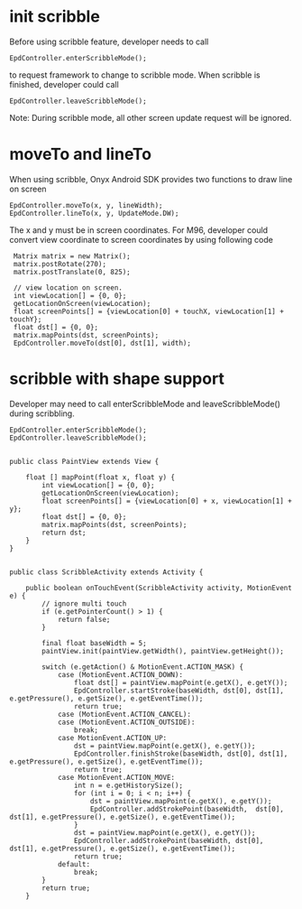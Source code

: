 # init scribble 

Before using scribble feature, developer needs to call 

```
EpdController.enterScribbleMode();
```
to request framework to change to scribble mode. When scribble is finished, developer could call

```
EpdController.leaveScribbleMode();
```

Note: During scribble mode, all other screen update request will be ignored.


# moveTo and lineTo

When using scribble, Onyx Android SDK provides two functions to draw line on screen

```
EpdController.moveTo(x, y, lineWidth);
EpdController.lineTo(x, y, UpdateMode.DW);
```

The x and y must be in screen coordinates. For M96, developer could convert view coordinate to screen coordinates by using following code

```
 Matrix matrix = new Matrix();
 matrix.postRotate(270);
 matrix.postTranslate(0, 825);
 
 // view location on screen.
 int viewLocation[] = {0, 0};
 getLocationOnScreen(viewLocation);
 float screenPoints[] = {viewLocation[0] + touchX, viewLocation[1] + touchY};
 float dst[] = {0, 0};
 matrix.mapPoints(dst, screenPoints);
 EpdController.moveTo(dst[0], dst[1], width);
```

scribble with shape support
=============================

Developer may need to call enterScribbleMode and leaveScribbleMode() during scribbling. 

```
EpdController.enterScribbleMode();
EpdController.leaveScribbleMode();

```
```

public class PaintView extends View {

    float [] mapPoint(float x, float y) {
        int viewLocation[] = {0, 0};
        getLocationOnScreen(viewLocation);
        float screenPoints[] = {viewLocation[0] + x, viewLocation[1] + y};
        float dst[] = {0, 0};
        matrix.mapPoints(dst, screenPoints);
        return dst;
    }
}


public class ScribbleActivity extends Activity {

    public boolean onTouchEvent(ScribbleActivity activity, MotionEvent e) {
        // ignore multi touch
        if (e.getPointerCount() > 1) {
            return false;
        }

        final float baseWidth = 5;
        paintView.init(paintView.getWidth(), paintView.getHeight());

        switch (e.getAction() & MotionEvent.ACTION_MASK) {
            case (MotionEvent.ACTION_DOWN):
                float dst[] = paintView.mapPoint(e.getX(), e.getY());
                EpdController.startStroke(baseWidth, dst[0], dst[1], e.getPressure(), e.getSize(), e.getEventTime());
                return true;
            case (MotionEvent.ACTION_CANCEL):
            case (MotionEvent.ACTION_OUTSIDE):
                break;
            case MotionEvent.ACTION_UP:
                dst = paintView.mapPoint(e.getX(), e.getY());
                EpdController.finishStroke(baseWidth, dst[0], dst[1], e.getPressure(), e.getSize(), e.getEventTime());
                return true;
            case MotionEvent.ACTION_MOVE:
                int n = e.getHistorySize();
                for (int i = 0; i < n; i++) {
                    dst = paintView.mapPoint(e.getX(), e.getY());
                    EpdController.addStrokePoint(baseWidth,  dst[0], dst[1], e.getPressure(), e.getSize(), e.getEventTime());
                }
                dst = paintView.mapPoint(e.getX(), e.getY());
                EpdController.addStrokePoint(baseWidth, dst[0], dst[1], e.getPressure(), e.getSize(), e.getEventTime());
                return true;
            default:
                break;
        }
        return true;
    }

```
